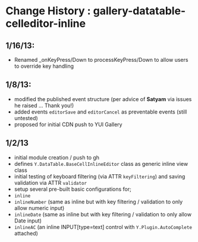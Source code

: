 Change History :  gallery-datatable-celleditor-inline
======================================

1/16/13:
-------
* Renamed _onKeyPress/Down to processKeyPress/Down to allow users to override key handling


1/8/13:
------
* modified the published event structure (per advice of **Satyam** via issues he raised ... Thank you!)
* added events `editorSave` and `editorCancel` as preventable events (still untested)
* proposed for initial CDN push to YUI Gallery 

1/2/13
------
* initial module creation / push to gh
* defines `Y.DataTable.BaseCellInlineEditor` class as generic inline view class
* initial testing of keyboard filtering (via ATTR `keyFiltering`) and saving validation via ATTR `validator` 
* setup several pre-built basic configurations for;
 * `inline`
 * `inlineNumber` (same as inline but with key filtering / validation to only allow numeric input)
 * `inlineDate` (same as inline but with key filtering / validation to only allow Date input)
 * `inlineAC` (an inline INPUT[type=text] control with `Y.Plugin.AutoComplete` attached)



